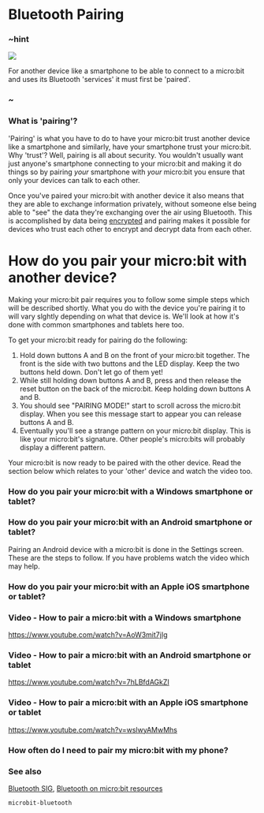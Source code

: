 # Bluetooth Pairing 

### ~hint
![](/static/bluetooth/Bluetooth_SIG.png)

For another device like a smartphone to be able to connect to a micro:bit and uses its Bluetooth 'services' it must first be 'paired'.

### ~

### What is 'pairing'?

'Pairing' is what you have to do to have your micro:bit trust another device like a smartphone and similarly, have your smartphone trust your micro:bit. Why 'trust'? Well, pairing is all about security. You wouldn't usually want just anyone's smartphone connecting to your micro:bit and making it do things so by pairing *your* smartphone with *your* micro:bit you ensure that only your devices can talk to each other.     

Once you've paired your micro:bit with another device it also means that they are able to exchange information privately, without someone else being able to "see" the data they're exchanging over the air using Bluetooth. This is accomplished by data being [encrypted](https://en.wikipedia.org/wiki/Encryption) and pairing makes it possible for devices who trust each other to encrypt and decrypt data from each other.

# How do you pair your micro:bit with another device?

Making your micro:bit pair requires you to follow some simple steps which will be described shortly. What you do with the device you're pairing it to will vary slghtly depending on what that device is. We'll look at how it's done with common smartphones and tablets here too.

To get your micro:bit ready for pairing do the following:

1. Hold down buttons A and B on the front of your micro:bit together. The front is the side with two buttons and the LED display. Keep the two buttons held down. Don't let go of them yet!
2. While still holding down buttons A and B, press and then release the reset button on the back of the micro:bit. Keep holding down buttons A and B.
3. You should see "PAIRING MODE!" start to scroll across the micro:bit display. When you see this message start to appear you can release buttons A and B.
4. Eventually you'll see a strange pattern on your micro:bit display. This is like your micro:bit's signature. Other people's micro:bits will probably display a different pattern.

Your micro:bit is now ready to be paired with the other device. Read the section below which relates to your 'other' device and watch the video too. 

### How do you pair your micro:bit with a Windows smartphone or tablet?


### How do you pair your micro:bit with an Android smartphone or tablet?

Pairing an Android device with a micro:bit is done in the Settings screen. These are the steps to follow. If you have problems watch the video which may help.

### How do you pair your micro:bit with an Apple iOS smartphone or tablet?

### Video - How to pair a micro:bit with a Windows smartphone

https://www.youtube.com/watch?v=AoW3mit7jIg

### Video - How to pair a micro:bit with an Android smartphone or tablet

https://www.youtube.com/watch?v=7hLBfdAGkZI

### Video - How to pair a micro:bit with an Apple iOS smartphone or tablet

https://www.youtube.com/watch?v=wslwyAMwMhs


### How often do I need to pair my micro:bit with my phone?



### See also

[Bluetooth SIG](https://www.bluetooth.com), [Bluetooth on micro:bit resources](http://bluetooth-mdw.blogspot.co.uk/p/bbc-microbit.html)

```package
microbit-bluetooth
```